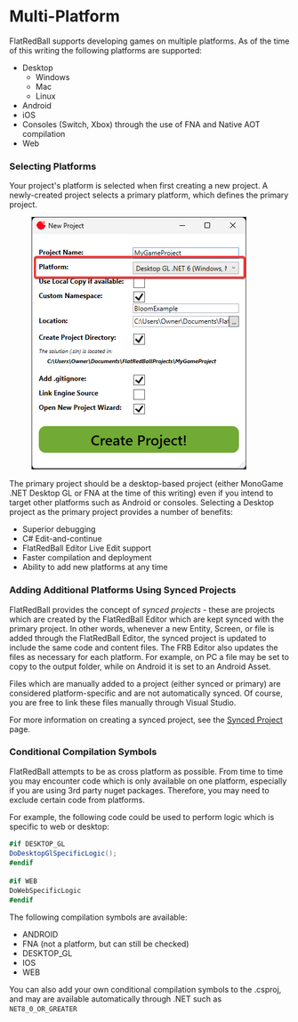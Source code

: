 # Multi-Platform

FlatRedBall supports developing games on multiple platforms. As of the time of this writing the following platforms are supported:

* Desktop
  * Windows
  * Mac
  * Linux
* Android
* iOS
* Consoles (Switch, Xbox) through the use of FNA and Native AOT compilation
* Web

### Selecting Platforms

Your project's platform is selected when first creating a new project. A newly-created project selects a primary platform, which defines the primary project.&#x20;

<figure><img src="../../.gitbook/assets/image (89).png" alt=""><figcaption></figcaption></figure>

The primary project should be a desktop-based project (either MonoGame .NET Desktop GL or FNA at the time of this writing) even if you intend to target other platforms such as Android or consoles. Selecting a Desktop project as the primary project provides a number of benefits:

* Superior debugging
* C# Edit-and-continue
* FlatRedBall Editor Live Edit support
* Faster compilation and deployment
* Ability to add new platforms at any time

### Adding Additional Platforms Using Synced Projects

FlatRedBall provides the concept of _synced projects_ - these are projects which are created by the FlatRedBall Editor which are kept synced with the primary project. In other words, whenever a new Entity, Screen, or file is added through the FlatRedBall Editor, the synced project is updated to include the same code and content files. The FRB Editor also updates the files as necessary for each platform. For example, on PC a file may be set to copy to the output folder, while on Android it is set to an Android Asset.

Files which are manually added to a project (either synced or primary) are considered platform-specific and are not automatically synced. Of course, you are free to link these files manually through Visual Studio.

For more information on creating a synced project, see the [Synced Project](../menu/project/view-projects.md#new-synced-project) page.

### Conditional Compilation Symbols

FlatRedBall attempts to be as cross platform as possible. From time to time you may encounter code which is only available on one platform, especially if you are using 3rd party nuget packages. Therefore, you may need to exclude certain code from platforms.&#x20;

For example, the following code could be used to perform logic which is specific to web or desktop:

```csharp
#if DESKTOP_GL
DoDesktopGlSpecificLogic();
#endif

#if WEB
DoWebSpecificLogic
#endif
```

The following compilation symbols are available:

* ANDROID
* FNA (not a platform, but can still be checked)
* DESKTOP\_GL
* IOS
* WEB

You can also add your own conditional compilation symbols to the .csproj, and may are available automatically through .NET such as `NET8_0_OR_GREATER`

